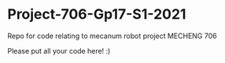 # Project-706-Gp17-S1-2021
Repo for code relating to mecanum robot project MECHENG 706 

Please put all your code here!  :)
